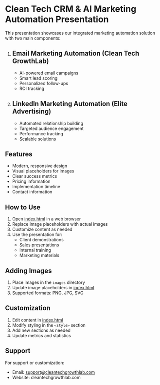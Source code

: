 # Clean Tech CRM & AI Marketing Automation Presentation

This presentation showcases our integrated marketing automation solution with two main components:

1. ## Email Marketing Automation (Clean Tech GrowthLab)
   - AI-powered email campaigns
   - Smart lead scoring
   - Personalized follow-ups
   - ROI tracking

2. ## LinkedIn Marketing Automation (Elite Advertising)
   - Automated relationship building
   - Targeted audience engagement
   - Performance tracking
   - Scalable solutions

## Features

- Modern, responsive design
- Visual placeholders for images
- Clear success metrics
- Pricing information
- Implementation timeline
- Contact information

## How to Use

1. Open [index.html](cci:7://file:///c:/Crm/CRM-Cleantech/presentation/index.html:0:0-0:0) in a web browser
2. Replace image placeholders with actual images
3. Customize content as needed
4. Use the presentation for:
   - Client demonstrations
   - Sales presentations
   - Internal training
   - Marketing materials

## Adding Images

1. Place images in the `images` directory
2. Update image placeholders in [index.html](cci:7://file:///c:/Crm/CRM-Cleantech/presentation/index.html:0:0-0:0)
3. Supported formats: PNG, JPG, SVG

## Customization

1. Edit content in [index.html](cci:7://file:///c:/Crm/CRM-Cleantech/presentation/index.html:0:0-0:0)
2. Modify styling in the `<style>` section
3. Add new sections as needed
4. Update metrics and statistics

## Support

For support or customization:
- Email: support@cleantechgrowthlab.com
- Website: cleantechgrowthlab.com
